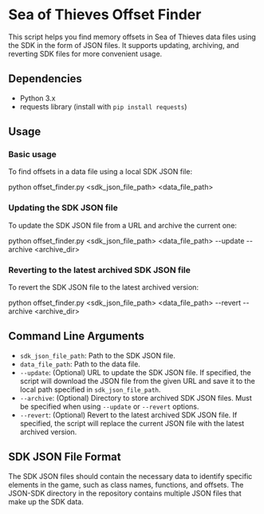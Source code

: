 # Sea of Thieves Offset Finder

This script helps you find memory offsets in Sea of Thieves data files using the SDK in the form of JSON files. It supports updating, archiving, and reverting SDK files for more convenient usage.

## Dependencies

- Python 3.x
- requests library (install with `pip install requests`)

## Usage

### Basic usage

To find offsets in a data file using a local SDK JSON file:

python offset_finder.py <sdk_json_file_path> <data_file_path>

### Updating the SDK JSON file

To update the SDK JSON file from a URL and archive the current one:

python offset_finder.py <sdk_json_file_path> <data_file_path> --update <URL> --archive <archive_dir>

### Reverting to the latest archived SDK JSON file

To revert the SDK JSON file to the latest archived version:

python offset_finder.py <sdk_json_file_path> <data_file_path> --revert --archive <archive_dir>

## Command Line Arguments

- `sdk_json_file_path`: Path to the SDK JSON file.
- `data_file_path`: Path to the data file.
- `--update`: (Optional) URL to update the SDK JSON file. If specified, the script will download the JSON file from the given URL and save it to the local path specified in `sdk_json_file_path`.
- `--archive`: (Optional) Directory to store archived SDK JSON files. Must be specified when using `--update` or `--revert` options.
- `--revert`: (Optional) Revert to the latest archived SDK JSON file. If specified, the script will replace the current JSON file with the latest archived version.

## SDK JSON File Format

The SDK JSON files should contain the necessary data to identify specific elements in the game, such as class names, functions, and offsets. The JSON-SDK directory in the repository contains multiple JSON files that make up the SDK data.
